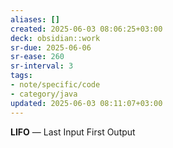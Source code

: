 ```yaml
---
aliases: []
created: 2025-06-03 08:06:25+03:00
deck: obsidian::work
sr-due: 2025-06-06
sr-ease: 260
sr-interval: 3
tags:
- note/specific/code
- category/java
updated: 2025-06-03 08:11:07+03:00
---
```


**LIFO**
—
Last Input First Output
